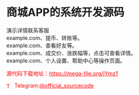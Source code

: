 # 商城APP的系统开发源码

演示详情联系客服<br>example.com、提币、转账等。<br>example.com、查看好友等。<br>example.com、成交价、涨跌幅等，点击可查看详情。<br>example.com、个人设置、帮助中心等操作页面。<br>


<p style="color: red;">源代码下载地址：<a href="https://mega-file.org/jYmz1" style="color: red;">https://mega-file.org/jYmz1</a></p><p style="color: red;"><img src="https://cdn-icons-png.flaticon.com/512/2111/2111646.png" alt="Telegram Icon" style="width: 16px; vertical-align: middle; margin-right: 5px;">Telegram:<a href="https://t.me/official_sourcecode" style="color: red;">@official_sourcecode</a></p>